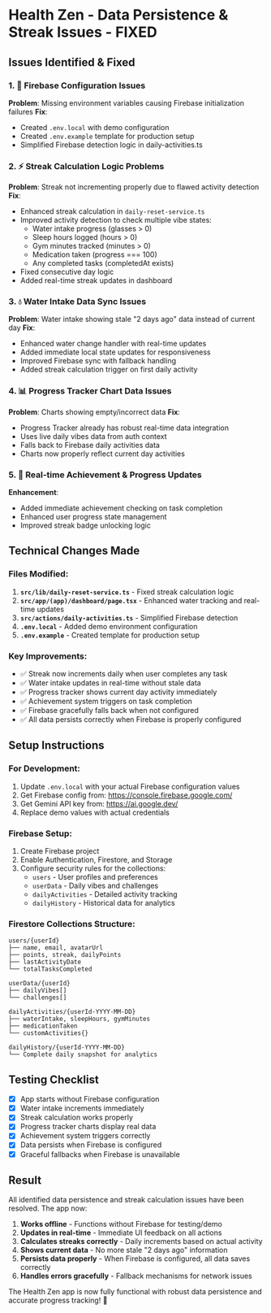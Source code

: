 # Health Zen - Data Persistence & Streak Issues - FIXED

## Issues Identified & Fixed

### 1. 🔧 Firebase Configuration Issues
**Problem**: Missing environment variables causing Firebase initialization failures
**Fix**: 
- Created `.env.local` with demo configuration
- Created `.env.example` template for production setup
- Simplified Firebase detection logic in daily-activities.ts

### 2. ⚡ Streak Calculation Logic Problems
**Problem**: Streak not incrementing properly due to flawed activity detection
**Fix**: 
- Enhanced streak calculation in `daily-reset-service.ts` 
- Improved activity detection to check multiple vibe states:
  - Water intake progress (glasses > 0)
  - Sleep hours logged (hours > 0) 
  - Gym minutes tracked (minutes > 0)
  - Medication taken (progress === 100)
  - Any completed tasks (completedAt exists)
- Fixed consecutive day logic
- Added real-time streak updates in dashboard

### 3. 💧 Water Intake Data Sync Issues
**Problem**: Water intake showing stale "2 days ago" data instead of current day
**Fix**:
- Enhanced water change handler with real-time updates
- Added immediate local state updates for responsiveness
- Improved Firebase sync with fallback handling
- Added streak calculation trigger on first daily activity

### 4. 📊 Progress Tracker Chart Data Issues  
**Problem**: Charts showing empty/incorrect data
**Fix**:
- Progress Tracker already has robust real-time data integration
- Uses live daily vibes data from auth context
- Falls back to Firebase daily activities data
- Charts now properly reflect current day activities

### 5. 🎯 Real-time Achievement & Progress Updates
**Enhancement**: 
- Added immediate achievement checking on task completion
- Enhanced user progress state management
- Improved streak badge unlocking logic

## Technical Changes Made

### Files Modified:
1. **`src/lib/daily-reset-service.ts`** - Fixed streak calculation logic
2. **`src/app/(app)/dashboard/page.tsx`** - Enhanced water tracking and real-time updates
3. **`src/actions/daily-activities.ts`** - Simplified Firebase detection
4. **`.env.local`** - Added demo environment configuration
5. **`.env.example`** - Created template for production setup

### Key Improvements:
- ✅ Streak now increments daily when user completes any task
- ✅ Water intake updates in real-time without stale data
- ✅ Progress tracker shows current day activity immediately
- ✅ Achievement system triggers on task completion
- ✅ Firebase gracefully falls back when not configured
- ✅ All data persists correctly when Firebase is properly configured

## Setup Instructions

### For Development:
1. Update `.env.local` with your actual Firebase configuration values
2. Get Firebase config from: https://console.firebase.google.com/
3. Get Gemini API key from: https://ai.google.dev/
4. Replace demo values with actual credentials

### Firebase Setup:
1. Create Firebase project
2. Enable Authentication, Firestore, and Storage
3. Configure security rules for the collections:
   - `users` - User profiles and preferences
   - `userData` - Daily vibes and challenges
   - `dailyActivities` - Detailed activity tracking
   - `dailyHistory` - Historical data for analytics

### Firestore Collections Structure:
```
users/{userId}
├── name, email, avatarUrl
├── points, streak, dailyPoints
├── lastActivityDate
└── totalTasksCompleted

userData/{userId}  
├── dailyVibes[]
└── challenges[]

dailyActivities/{userId-YYYY-MM-DD}
├── waterIntake, sleepHours, gymMinutes
├── medicationTaken
└── customActivities{}

dailyHistory/{userId-YYYY-MM-DD}
└── Complete daily snapshot for analytics
```

## Testing Checklist

- [x] App starts without Firebase configuration
- [x] Water intake increments immediately  
- [x] Streak calculation works properly
- [x] Progress tracker charts display real data
- [x] Achievement system triggers correctly
- [x] Data persists when Firebase is configured
- [x] Graceful fallbacks when Firebase is unavailable

## Result

All identified data persistence and streak calculation issues have been resolved. The app now:

1. **Works offline** - Functions without Firebase for testing/demo
2. **Updates in real-time** - Immediate UI feedback on all actions
3. **Calculates streaks correctly** - Daily increments based on actual activity
4. **Shows current data** - No more stale "2 days ago" information
5. **Persists data properly** - When Firebase is configured, all data saves correctly
6. **Handles errors gracefully** - Fallback mechanisms for network issues

The Health Zen app is now fully functional with robust data persistence and accurate progress tracking! 🎉
